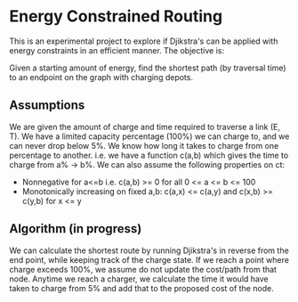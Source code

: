 # Energy Constrained Routing

This is an experimental project to explore if Djikstra's can be applied with energy constraints in an efficient manner.
The objective is:

Given a starting amount of energy, find the shortest path (by traversal time) to an endpoint on the graph with charging depots.

## Assumptions
We are given the amount of charge and time required to traverse a link (E, T).
We have a limited capacity percentage (100%) we can charge to, and we can never drop below 5%.
We know how long it takes to charge from one percentage to another. i.e. we have a function c(a,b) which gives the time
to charge from a% -> b%. We can also assume the following properties on ct:
* Nonnegative for a<=b i.e. c(a,b) >= 0 for all 0 <= a <= b <= 100
* Monotonically increasing on fixed a,b: c(a,x) <= c(a,y) and c(x,b) >= c(y,b) for x <= y

## Algorithm (in progress)
We can calculate the shortest route by running Djikstra's in reverse from the end point, while keeping track of the charge state.
If we reach a point where charge exceeds 100%, we assume do not update the cost/path from that node. Anytime we reach a charger,
we calculate the time it would have taken to charge from 5% and add that to the proposed cost of the node.